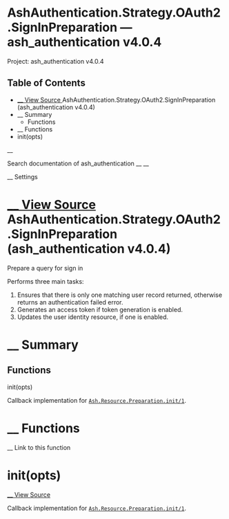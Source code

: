 # AshAuthentication.Strategy.OAuth2.SignInPreparation — ash_authentication v4.0.4

Project: ash_authentication v4.0.4

## Table of Contents

- [ __ View Source ](external_link) AshAuthentication.Strategy.OAuth2.SignInPreparation (ash_authentication v4.0.4)
- __ Summary
  - Functions
- __ Functions
- init(opts)

__

Search documentation of ash_authentication __ __

__ Settings

#  [ __ View Source ](external_link) AshAuthentication.Strategy.OAuth2.SignInPreparation (ash_authentication v4.0.4)

Prepare a query for sign in

Performs three main tasks:

  1. Ensures that there is only one matching user record returned, otherwise returns an authentication failed error.
  2. Generates an access token if token generation is enabled.
  3. Updates the user identity resource, if one is enabled.



#  __ Summary

##  Functions

init(opts)

Callback implementation for [`Ash.Resource.Preparation.init/1`](3.4.1/Ash.Resource.Preparation.html#c:init/1).

#  __ Functions

__ Link to this function

# init(opts)

[ __ View Source ](external_link)

Callback implementation for [`Ash.Resource.Preparation.init/1`](3.4.1/Ash.Resource.Preparation.html#c:init/1).
